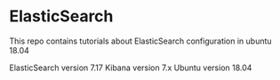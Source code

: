 # ElasticSearch

This repo contains tutorials about ElasticSearch configuration in ubuntu 18.04

ElasticSearch version 7.17
Kibana version 7.x
Ubuntu version 18.04
